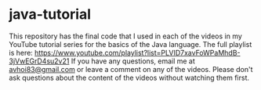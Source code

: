 # java-tutorial
This repository has the final code that I used in each of the videos in my YouTube tutorial series for the basics of the Java language.
The full playlist is here: https://www.youtube.com/playlist?list=PLVID7xavFoWPaMhdB-3jVwEGrD4su2v21
If you have any questions, email me at avhoi83@gmail.com or leave a comment on any of the videos.
Please don't ask questions about the content of the videos without watching them first.
